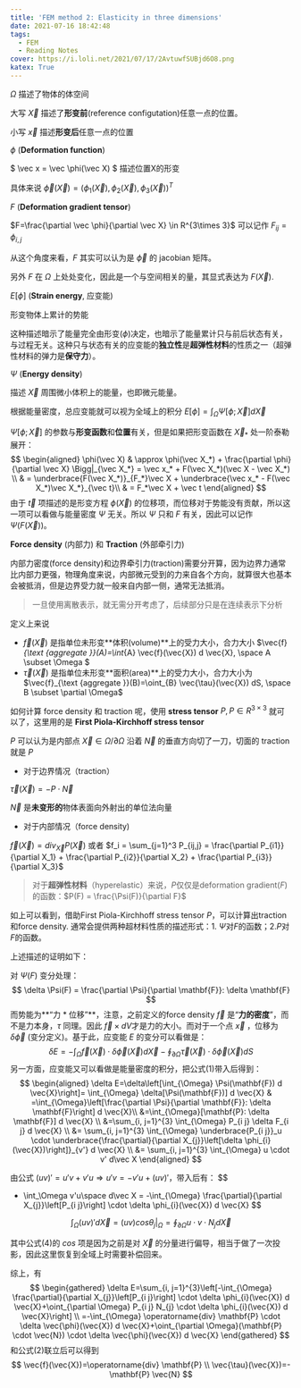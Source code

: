 ```yaml
---
title: 'FEM method 2: Elasticity in three dimensions'
date: 2021-07-16 18:42:48
tags: 
  - FEM
  - Reading Notes
cover: https://i.loli.net/2021/07/17/2AvtuwfSUBjd6O8.png
katex: True
---
```


$\Omega$ 描述了物体的体空间

大写 $\vec X$ 描述了**形变前**(reference configutation)任意一点的位置。

小写 $\vec x$ 描述**形变后**任意一点的位置

$\phi$  (**Deformation function**)

 $ \vec x = \vec \phi(\vec X) $  描述位置X的形变

具体来说 $\vec \phi(\vec X) = (\phi_1(\vec X), \phi_2(\vec X), \phi_3(\vec X))^T$



$F$ (**Deformation gradient tensor**)

$F=\frac{\partial \vec \phi}{\partial \vec X} \in R^{3\times 3}$  可以记作 $F_{ij} = \phi_{i,j}$

从这个角度来看，$F$ 其实可以认为是 $\vec \phi$ 的 jacobian 矩阵。

另外 $F$ 在 $\Omega$ 上处处变化，因此是一个与空间相关的量，其显式表达为 $F(\vec X)$.



$E[\phi]$ (**Strain energy**, 应变能)

形变物体上累计的势能

这种描述暗示了能量完全由形变($\phi$)决定，也暗示了能量累计只与前后状态有关，与过程无关。这种只与状态有关的应变能的**独立性**是**超弹性材料**的性质之一（超弹性材料的弹力是**保守力**）。



$\Psi$ (**Energy density**)

描述 $\vec X$ 周围微小体积上的能量，也即微元能量。

根据能量密度，总应变能就可以视为全域上的积分 $E[\phi] = \int_\Omega \Psi[\phi;\vec X]d\vec X$ 

$\Psi[\phi;\vec X]$ 的参数与**形变函数**和**位置**有关，但是如果把形变函数在 $\vec X_*$ 处一阶泰勒展开：
$$
\begin{aligned}
\phi(\vec X) & \approx \phi(\vec X_*) + \frac{\partial \phi}{\partial \vec X} \Bigg|_{\vec X_*}
= \vec x_* + F(\vec X_*)(\vec X - \vec X_*) \\
& = \underbrace{F(\vec X_*)}_{F_*}\vec X + \underbrace{\vec x_* - F(\vec X_*)\vec X_*}_{\vec t}\\
& = F_*\vec X + \vec t
\end{aligned}
$$
由于 $\vec t$ 项描述的是形变方程 $\phi(\vec X)$ 的位移项，而位移对于势能没有贡献，所以这一项可以看做与能量密度 $\Psi$ 无关。所以 $\Psi$ 只和 $F$ 有关，因此可以记作 $\Psi(F(\vec X))$。 



**Force density**  (内部力) 和 **Traction** (外部牵引力)

内部力密度(force density)和边界牵引力(traction)需要分开算，因为边界力通常比内部力更强，物理角度来说，内部微元受到的力来自各个方向，就算很大也基本会被抵消，但是边界受力就一般来自内部一侧，通常无法抵消。

> 一旦使用离散表示，就无需分开考虑了，后续部分只是在连续表示下分析

定义上来说

- $\vec f(\vec X)$ 是指单位未形变**体积(volume)**上的受力大小，合力大小 $\vec{f}_{\text {aggregate }}(A)=\int_{A} \vec{f}(\vec{X}) d \vec{X}, \space A \subset \Omega $
- $\vec \tau(\vec X)$ 是指单位未形变**面积(area)**上的受力大小，合力大小为 $\vec{f}_{\text {aggregate }}(B)=\oint_{B} \vec{\tau}(\vec{X}) dS, \space B \subset \partial \Omega$

如何计算 force density 和 traction 呢，使用 **stress tensor** $P, P \in R^{3\times3}$ 就可以了，这里用的是 **First Piola-Kirchhoff stress tensor**

$P$ 可以认为是内部点 $\vec X \in \Omega/\partial\Omega$ 沿着 $\vec N$ 的垂直方向切了一刀，切面的 traction 就是 $P$

- 对于边界情况（traction）

$\vec \tau(\vec X) = -P \cdot\vec N$

$\vec N$ 是**未变形的**物体表面向外射出的单位法向量

- 对于内部情况（force density)

$\vec f(\vec X) = div_{\vec X} P(\vec X)$ 或者 $f_i = \sum_{j=1}^3 P_{ij,j} = \frac{\partial P_{i1}}{\partial X_1} + \frac{\partial P_{i2}}{\partial X_2} + \frac{\partial P_{i3}}{\partial X_3}$

>  对于**超弹性材料**（hyperelastic）来说，$P$仅仅是deformation gradient($F$)的函数：$P(F) = \frac{\Psi(F)}{\partial F}$

如上可以看到，借助First Piola-Kirchhoff stress tensor $P$，可以计算出traction和force density. 通常会提供两种超材料性质的描述形式：1. $\Psi$对$F$的函数；2.$P$对$F$的函数。



上述描述的证明如下：

对 $\Psi(F)$ 变分处理： 
$$
\delta \Psi(F) = \frac{\partial \Psi}{\partial \mathbf{F}}: \delta \mathbf{F}
$$
而势能为**“力 * 位移”**，注意，之前定义的force density $\vec f$ 是“**力的密度**”，而不是力本身，$\tau$ 同理。因此 $\vec f \times dV$才是力的大小。而对于一个点 $\vec x$ ，位移为 $\delta \vec \phi$ (变分定义)。基于此，应变能 $E$ 的变分可以看做是：
$$
\delta E=-\int_{\Omega} \vec{f}(\vec{X}) \cdot \delta \vec{\phi}(\vec{X}) d \vec{X}-\oint_{\partial \Omega} \vec{\tau}(\vec{X}) \cdot \delta \vec{\phi}(\vec{X}) d S
$$
另一方面，应变能又可以看做是能量密度的积分，把公式(1)带入后得到：
$$
\begin{aligned}
\delta E=\delta\left[\int_{\Omega} \Psi(\mathbf{F}) d \vec{X}\right]= \int_{\Omega} \delta[\Psi(\mathbf{F})] d \vec{X}
& =\int_{\Omega}\left[\frac{\partial \Psi}{\partial \mathbf{F}}: \delta \mathbf{F}\right] d \vec{X}\\
&=\int_{\Omega}[\mathbf{P}: \delta \mathbf{F}] d \vec{X} \\
&=\sum_{i, j=1}^{3} \int_{\Omega} P_{i j} \delta F_{i j} d \vec{X} \\ 
&= \sum_{i, j=1}^{3} \int_{\Omega} \underbrace{P_{i j}}_u \cdot \underbrace{\frac{\partial}{\partial X_{j}}\left[\delta \phi_{i}(\vec{X})\right]}_{v'} d \vec{X} \\
&= \sum_{i, j=1}^{3} \int_{\Omega} u \cdot v' d\vec X
\end{aligned}
$$


由公式 $(uv)' = u'v + v'u \Longrightarrow u'v =  - v'u + (uv)'$，带入后有：
$$
- \int_\Omega v'u\space d\vec X = -\int_{\Omega} \frac{\partial}{\partial X_{j}}\left[P_{i j}\right] \cdot \delta \phi_{i}(\vec{X}) d \vec{X}
$$

$$
\int_\Omega (uv)' d\vec X = (uv) cos \theta_j \Bigg|_\Omega = \oint_{\partial \Omega} u \cdot v\cdot N_j d\vec X
$$

其中公式(4)的 $cos$ 项是因为之前是对 $\vec X$ 的分量进行偏导，相当于做了一次投影，因此这里恢复到全域上时需要补偿回来。

综上，有
$$
\begin{gathered}
\delta E=\sum_{i, j=1}^{3}\left[-\int_{\Omega} \frac{\partial}{\partial X_{j}}\left[P_{i j}\right] \cdot \delta \phi_{i}(\vec{X}) d \vec{X}+\oint_{\partial \Omega} P_{i j} N_{j} \cdot \delta \phi_{i}(\vec{X}) d \vec{X}\right] \\
=-\int_{\Omega} \operatorname{div} \mathbf{P} \cdot \delta \vec{\phi}(\vec{X}) d \vec{X}+\oint_{\partial \Omega}(\mathbf{P} \cdot \vec{N}) \cdot \delta \vec{\phi}(\vec{X}) d \vec{X}
\end{gathered}
$$
和公式(2)联立后可以得到
$$
\vec{f}(\vec{X})=\operatorname{div} \mathbf{P} \\
\vec{\tau}(\vec{X})=-\mathbf{P} \vec{N}
$$
